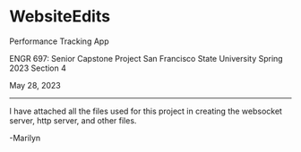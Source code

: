 # WebsiteEdits
Performance Tracking App

ENGR 697: Senior Capstone Project
San Francisco State University
Spring 2023
Section 4


May 28, 2023

-------------------------------------------------------------------

I have attached all the files used for this project in creating the websocket server, http server, and other files.

-Marilyn 

